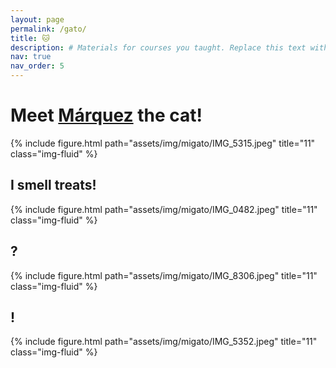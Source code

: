 ```yaml
---
layout: page
permalink: /gato/
title: 🐱
description: # Materials for courses you taught. Replace this text with your description.
nav: true
nav_order: 5
---
```


# Meet [Márquez](https://www.instagram.com/marx_marquez_/) the cat! 

{% include figure.html path="assets/img/migato/IMG_5315.jpeg" title="11" class="img-fluid" %}


## I smell treats!
{% include figure.html path="assets/img/migato/IMG_0482.jpeg" title="11" class="img-fluid" %}

## ?
{% include figure.html path="assets/img/migato/IMG_8306.jpeg" title="11" class="img-fluid" %}

## !
{% include figure.html path="assets/img/migato/IMG_5352.jpeg" title="11" class="img-fluid" %}
